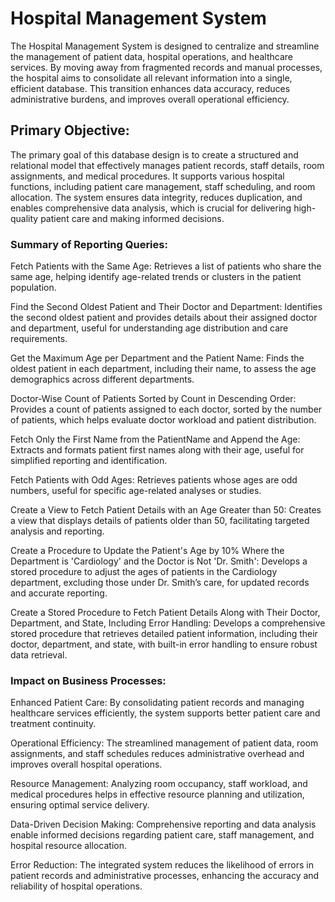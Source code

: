 # Hospital Management System

The Hospital Management System is designed to centralize and streamline the management of patient data, hospital operations, and healthcare services. By moving away from fragmented records and manual processes, the hospital aims to consolidate all relevant information into a single, efficient database. This transition enhances data accuracy, reduces administrative burdens, and improves overall operational efficiency.

## Primary Objective:
The primary goal of this database design is to create a structured and relational model that effectively manages patient records, staff details, room assignments, and medical procedures. It supports various hospital functions, including patient care management, staff scheduling, and room allocation. The system ensures data integrity, reduces duplication, and enables comprehensive data analysis, which is crucial for delivering high-quality patient care and making informed decisions.


### Summary of Reporting Queries:

Fetch Patients with the Same Age:
Retrieves a list of patients who share the same age, helping identify age-related trends or clusters in the patient population.

Find the Second Oldest Patient and Their Doctor and Department:
Identifies the second oldest patient and provides details about their assigned doctor and department, useful for understanding age distribution and care requirements.

Get the Maximum Age per Department and the Patient Name:
Finds the oldest patient in each department, including their name, to assess the age demographics across different departments.

Doctor-Wise Count of Patients Sorted by Count in Descending Order:
Provides a count of patients assigned to each doctor, sorted by the number of patients, which helps evaluate doctor workload and patient distribution.

Fetch Only the First Name from the PatientName and Append the Age:
Extracts and formats patient first names along with their age, useful for simplified reporting and identification.

Fetch Patients with Odd Ages:
Retrieves patients whose ages are odd numbers, useful for specific age-related analyses or studies.

Create a View to Fetch Patient Details with an Age Greater than 50:
Creates a view that displays details of patients older than 50, facilitating targeted analysis and reporting.

Create a Procedure to Update the Patient's Age by 10% Where the Department is 'Cardiology' and the Doctor is Not 'Dr. Smith':
Develops a stored procedure to adjust the ages of patients in the Cardiology department, excluding those under Dr. Smith’s care, for updated records and accurate reporting.

Create a Stored Procedure to Fetch Patient Details Along with Their Doctor, Department, and State, Including Error Handling:
Develops a comprehensive stored procedure that retrieves detailed patient information, including their doctor, department, and state, with built-in error handling to ensure robust data retrieval.


### Impact on Business Processes:

Enhanced Patient Care:
By consolidating patient records and managing healthcare services efficiently, the system supports better patient care and treatment continuity.

Operational Efficiency:
The streamlined management of patient data, room assignments, and staff schedules reduces administrative overhead and improves overall hospital operations.

Resource Management:
Analyzing room occupancy, staff workload, and medical procedures helps in effective resource planning and utilization, ensuring optimal service delivery.

Data-Driven Decision Making:
Comprehensive reporting and data analysis enable informed decisions regarding patient care, staff management, and hospital resource allocation.

Error Reduction:
The integrated system reduces the likelihood of errors in patient records and administrative processes, enhancing the accuracy and reliability of hospital operations.
